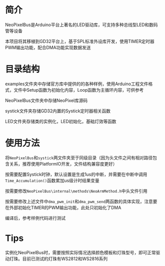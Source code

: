 # 简介

NeoPixelBus是Arduino平台上著名的LED驱动库，可支持多种总线型LED和数码管等设备

本项目将其移植到GD32平台上，基于SPL标准外设库开发，使用TIMER定时器PWM输出功能，配合DMA功能实现数据发送

# 目录结构

examples文件夹中存储官方库中提供的的各种样例，使用Arduino工程文件格式，文件中Setup函数为初始化内容，Loop函数为主循环内容，可供参考

NeoPixelBus文件夹中存储NeoPixel库源码

systick文件夹存储GD32内置的Systick定时器相关函数

LED文件夹存储类的实例化，LED初始化，基础灯效等函数

# 使用方法

将`NeoPixelBus`和`systick`两文件夹至于同级目录（因为头文件之间有相对路径包含关系，推荐使用PlatformIO开发，文件结构兼容度更好）

按需要配置Systick时钟，默认设置是生成1us的中断，并需要在中断中调用`Time_Accumulation()`函数累加us级计时结果变量

按需要修改`NeoPixelBus\internal\methods\NeoArmMethod.h`中头文件引用

按需要修改上述文件中`dma_pwm_init`和`dma_pwm_send`两函数的具体实现，注意要在外部初始化TIMER的PWM输出功能，此处只初始化了DMA

编译后，参考样例代码进行测试

# Tips

实例化NeoPixelBus时，需要按照实际情况选择颜色模板和灯珠型号，即可正常驱动灯珠。目前已测试的灯珠有WS2812和WS2816系列
